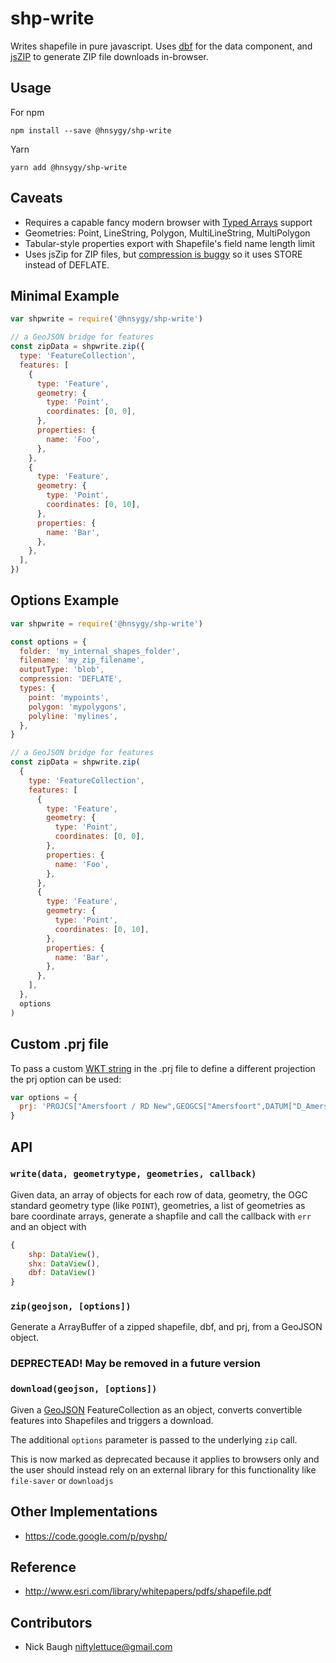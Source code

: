 # shp-write

Writes shapefile in pure javascript. Uses [dbf](https://github.com/tmcw/dbf)
for the data component, and [jsZIP](http://stuk.github.io/jszip/) to generate
ZIP file downloads in-browser.

## Usage

For npm

    npm install --save @hnsygy/shp-write

Yarn

    yarn add @hnsygy/shp-write

## Caveats

- Requires a capable fancy modern browser with [Typed Arrays](http://caniuse.com/#feat=typedarrays)
  support
- Geometries: Point, LineString, Polygon, MultiLineString, MultiPolygon
- Tabular-style properties export with Shapefile's field name length limit
- Uses jsZip for ZIP files, but [compression is buggy](https://github.com/Stuk/jszip/issues/53) so it uses STORE instead of DEFLATE.

## Minimal Example

```js
var shpwrite = require('@hnsygy/shp-write')

// a GeoJSON bridge for features
const zipData = shpwrite.zip({
  type: 'FeatureCollection',
  features: [
    {
      type: 'Feature',
      geometry: {
        type: 'Point',
        coordinates: [0, 0],
      },
      properties: {
        name: 'Foo',
      },
    },
    {
      type: 'Feature',
      geometry: {
        type: 'Point',
        coordinates: [0, 10],
      },
      properties: {
        name: 'Bar',
      },
    },
  ],
})
```

## Options Example

```js
var shpwrite = require('@hnsygy/shp-write')

const options = {
  folder: 'my_internal_shapes_folder',
  filename: 'my_zip_filename',
  outputType: 'blob',
  compression: 'DEFLATE',
  types: {
    point: 'mypoints',
    polygon: 'mypolygons',
    polyline: 'mylines',
  },
}

// a GeoJSON bridge for features
const zipData = shpwrite.zip(
  {
    type: 'FeatureCollection',
    features: [
      {
        type: 'Feature',
        geometry: {
          type: 'Point',
          coordinates: [0, 0],
        },
        properties: {
          name: 'Foo',
        },
      },
      {
        type: 'Feature',
        geometry: {
          type: 'Point',
          coordinates: [0, 10],
        },
        properties: {
          name: 'Bar',
        },
      },
    ],
  },
  options
)
```

## Custom .prj file

To pass a custom [WKT string](http://www.opengeospatial.org/standards/wkt-crs) in the .prj file to define a different projection the prj option can be used:

```js
var options = {
  prj: 'PROJCS["Amersfoort / RD New",GEOGCS["Amersfoort",DATUM["D_Amersfoort",SPHEROID["Bessel_1841",6377397.155,299.1528128]],PRIMEM["Greenwich",0],UNIT["Degree",0.017453292519943295]],PROJECTION["Stereographic_North_Pole"],PARAMETER["standard_parallel_1",52.15616055555555],PARAMETER["central_meridian",5.38763888888889],PARAMETER["scale_factor",0.9999079],PARAMETER["false_easting",155000],PARAMETER["false_northing",463000],UNIT["Meter",1]]',
}
```

## API

### `write(data, geometrytype, geometries, callback)`

Given data, an array of objects for each row of data, geometry, the OGC standard
geometry type (like `POINT`), geometries, a list of geometries as bare coordinate
arrays, generate a shapfile and call the callback with `err` and an object with

```js
{
    shp: DataView(),
    shx: DataView(),
    dbf: DataView()
}
```

### `zip(geojson, [options])`

Generate a ArrayBuffer of a zipped shapefile, dbf, and prj, from a GeoJSON
object.

### DEPRECTEAD! May be removed in a future version

### `download(geojson, [options])`

Given a [GeoJSON](http://geojson.org/) FeatureCollection as an object,
converts convertible features into Shapefiles and triggers a download.

The additional `options` parameter is passed to the underlying `zip` call.

This is now marked as deprecated because it applies to browsers only and the
user should instead rely on an external library for this functionality like
`file-saver` or `downloadjs`

## Other Implementations

- https://code.google.com/p/pyshp/

## Reference

- http://www.esri.com/library/whitepapers/pdfs/shapefile.pdf

## Contributors

- Nick Baugh <niftylettuce@gmail.com>
